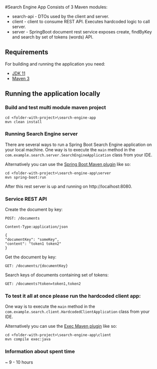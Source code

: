 #Search Engine App
Consists of 3 Maven modules:

* search-api - DTOs used by the client and server.
* client     - client to consume REST API. Executes hardcoded logic to call server.
* server     - SpringBoot document rest service exposes create, findByKey and search by set of tokens (words) API.


## Requirements

For building and running the application you need:

- [JDK 11](https://www.codejava.net/java-se/download-and-install-java-11-openjdk-and-oracle-jdk)
- [Maven 3](https://maven.apache.org)

## Running the application locally

### Build and test multi module maven project 

```shell
cd <folder-with-project>\search-engine-app
mvn clean install
```

### Running Search Engine server

There are several ways to run a Spring Boot Search Engine application on your local machine. One way is to execute the `main` method in the `com.example.search.server.SearchEngineApplication` class from your IDE.

Alternatively you can use the [Spring Boot Maven plugin](https://docs.spring.io/spring-boot/docs/current/reference/html/build-tool-plugins-maven-plugin.html) like so:
```shell
cd <folder-with-project>\search-engine-app\server
mvn spring-boot:run
```
After this rest server is up and running on http://localhost:8080.

### Service REST API

Create the document by key:

```
POST: /documents

Content-Type:application/json

{
"documentKey": "someKey",
"content": "token1 token2"
}
```

Get the document by key:
```
GET: /documents/{documentKey}

```

Search keys of documents containing set of tokens:
```
GET: /documents?token=token1,token2

```

### To test it all at once please run the hardcoded client app:

One way is to execute the `main` method in the `com.example.search.client.HardcodedClientApplication` class from your IDE.

Alternatively you can use the [Exec Maven plugin](https://www.mojohaus.org/exec-maven-plugin/) like so:

```shell
cd <folder-with-project>\search-engine-app\client
mvn compile exec:java
```

### Information about spent time

~ 9 - 10 hours 

